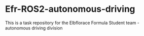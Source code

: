 # Efr-ROS2-autonomous-driving
This is a task repository for the Elbflorace Formula Student team - autonomous driving division
